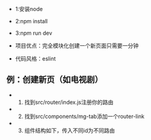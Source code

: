 * 1:安装node
* 2:npm install
* 3:npm run dev

* 项目优点：完全模块化创建一个新页面只需要一分钟
* 代码风格：eslint

## 例：创建新页（如电视剧）
* 1) 找到src/router/index.js注册你的路由
* 2) 找到src/components/mg-tab添加一个router-link
* 3) 组件结构如下，传入不同id为不同路由
    <template>
      <item :id="130"></item>（如id=130为电视剧tv,id=145为音乐music，项目获取芒果卫视的真实数据，vclassId为不同页面的索引值）
    </template>

    <script type="text/ecmascript-6">
      import item from 'base/item/item'

      export default {
        components: {
          item
        }
      }
    </script>

    <style lang="stylus" rel="stylesheet/stylus">
    </style>
